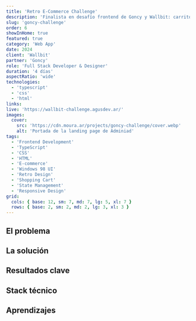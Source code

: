 ```yaml
---
title: 'Retro E-Commerce Challenge'
description: 'Finalista en desafío frontend de Goncy y Wallbit: carrito con estética Windows 98, combinando funcionalidad moderna y diseño retro.'
slug: 'goncy-challenge'
order: 6
showInHome: true
featured: true
category: 'Web App'
date: 2024
client: 'Wallbit'
partner: 'Goncy'
role: 'Full Stack Developer & Designer'
duration: '4 días'
aspectRatio: 'wide'
technologies:
  - 'typescript'
  - 'css'
  - 'html'
links:
live: 'https://wallbit-challenge.agusdev.ar/'
images:
  cover:
    src: 'https://cdn.moura.ar/projects/goncy-challenge/cover.webp'
    alt: 'Portada de la landing page de Adminiad'
tags:
  - 'Frontend Development'
  - 'TypeScript'
  - 'CSS'
  - 'HTML'
  - 'E-commerce'
  - 'Windows 98 UI'
  - 'Retro Design'
  - 'Shopping Cart'
  - 'State Management'
  - 'Responsive Design'
grid:
  cols: { base: 12, sm: 7, md: 7, lg: 5, xl: 7 }
  rows: { base: 2, sm: 2, md: 2, lg: 3, xl: 3 }
---
```


## El problema

## La solución

## Resultados clave

## Stack técnico

## Aprendizajes
